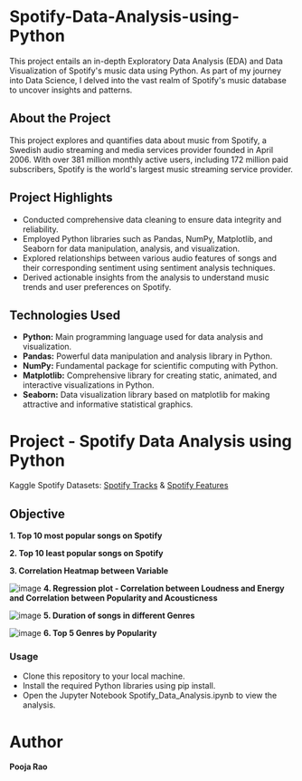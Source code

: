 # Spotify-Data-Analysis-using-Python

This project entails an in-depth Exploratory Data Analysis (EDA) and Data Visualization of Spotify's music data using Python. As part of my journey into Data Science, I delved into the vast realm of Spotify's music database to uncover insights and patterns.

## About the Project

This project explores and quantifies data about music from Spotify, a Swedish audio streaming and media services provider founded in April 2006. With over 381 million monthly active users, including 172 million paid subscribers, Spotify is the world's largest music streaming service provider.

## Project Highlights

* Conducted comprehensive data cleaning to ensure data integrity and reliability.
* Employed Python libraries such as Pandas, NumPy, Matplotlib, and Seaborn for data manipulation, analysis, and visualization.
* Explored relationships between various audio features of songs and their corresponding sentiment using sentiment analysis techniques.
* Derived actionable insights from the analysis to understand music trends and user preferences on Spotify.

## Technologies Used

* **Python:** Main programming language used for data analysis and visualization.
* **Pandas:** Powerful data manipulation and analysis library in Python.
* **NumPy:** Fundamental package for scientific computing with Python.
* **Matplotlib:** Comprehensive library for creating static, animated, and interactive visualizations in Python.
* **Seaborn:** Data visualization library based on matplotlib for making attractive and informative statistical graphics.

# Project - Spotify Data Analysis using Python

Kaggle Spotify Datasets: [Spotify Tracks]([url](https://www.kaggle.com/datasets/maharshipandya/-spotify-tracks-dataset)) & [Spotify Features]([url](https://www.kaggle.com/datasets/somumourya/spotifyfeaturescsv-1))

## Objective

**1. Top 10 most popular songs on Spotify**

**2. Top 10 least popular songs on Spotify**
   
**3. Correlation Heatmap between Variable**

![image](https://github.com/poojarao76/Spotify-Data-Analysis-using-Python/assets/132984172/b628a229-dafd-4caf-883b-8e1441601f67)
**4. Regression plot - Correlation between Loudness and Energy and Correlation between Popularity and Acousticness**

![image](https://github.com/poojarao76/Spotify-Data-Analysis-using-Python/assets/132984172/3e81de6c-ec16-4450-9c54-674ac5ca11c7)
**5. Duration of songs in different Genres**

![image](https://github.com/poojarao76/Spotify-Data-Analysis-using-Python/assets/132984172/44c6c6ff-d28e-4ccc-8091-4417d266251e)
**6. Top 5 Genres by Popularity**

### Usage

* Clone this repository to your local machine.
* Install the required Python libraries using pip install.
* Open the Jupyter Notebook Spotify_Data_Analysis.ipynb to view the analysis.

# Author

**Pooja Rao**
